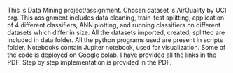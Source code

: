 This is Data Mining project/assignment.
Chosen dataset is AirQuality by UCI org.
This assignment includes data cleaning, train-test splitting, application of 4 different classifiers, ANN plotting, and running classifiers on different datasets which differ in size.
All the datasets imported, created, splitted are included in data folder.
All the python programs used are present in scripts folder.
Notebooks contain Jupiter notebook, used for visualization.
Some of the code is deployed on Google colab.
I have provided all the links in the PDF.
Step by step implementation is provided in the PDF.
